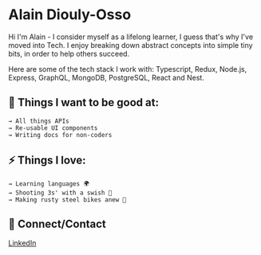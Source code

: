  

# Alain Diouly-Osso

Hi I'm Alain - I consider myself as a lifelong learner, I guess that's why I've moved into Tech.  I enjoy breaking down abstract concepts into simple tiny bits, in order to help others succeed.

Here are some of the tech stack I work with: Typescript, Redux, Node.js, Express, GraphQL, MongoDB, PostgreSQL, React and Nest. 

## 

## 🌱 Things I want to be good at:

```
→ All things APIs
→ Re-usable UI components
→ Writing docs for non-coders
```

## 

## ⚡ Things I love:

```
→ Learning languages 🌍
→ Shooting 3s' with a swish 🏀
→ Making rusty steel bikes anew 🔧

```

## 

## 💬 Connect/Contact

[LinkedIn](https://www.linkedin.com/in/alaindiouly/)
